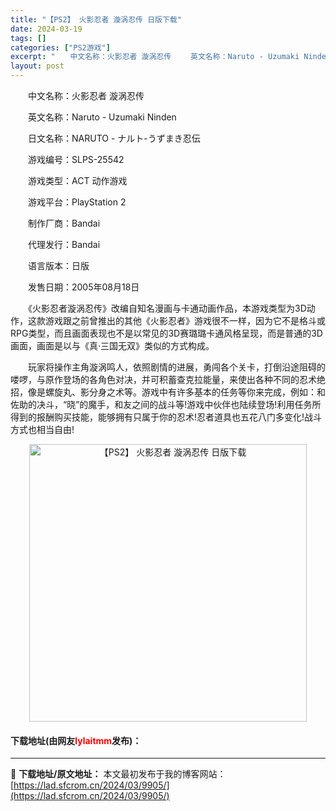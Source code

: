 ```yaml
---
title: "【PS2】 火影忍者 漩涡忍传 日版下载"
date: 2024-03-19
tags: []
categories: ["PS2游戏"]
excerpt: "　　中文名称：火影忍者 漩涡忍传 　　英文名称：Naruto - Uzumaki Ninden 　　日文名称：NARUTO - ナルト-うずまき忍伝 　　游戏编号：SLPS-25542 　　游戏类型：ACT 动作游戏 　　游戏平台：PlayStation 2 　　制作厂商：Bandai 　　代理发行&hellip;"
layout: post
---
```


 <p>　　中文名称：火影忍者 漩涡忍传</p> <p>　　英文名称：Naruto - Uzumaki Ninden</p> <p>　　日文名称：NARUTO - ナルト-うずまき忍伝</p> <p>　　游戏编号：SLPS-25542</p> <p>　　游戏类型：ACT 动作游戏</p> <p>　　游戏平台：PlayStation 2</p> <p>　　制作厂商：Bandai</p> <p>　　代理发行：Bandai</p> <p>　　语言版本：日版</p> <p>　　发售日期：2005年08月18日</p> <p>　　《火影忍者漩涡忍传》改编自知名漫画与卡通动画作品，本游戏类型为3D动作，这款游戏跟之前曾推出的其他《火影忍者》游戏很不一样，因为它不是格斗或RPG类型，而且画面表现也不是以常见的3D赛璐璐卡通风格呈现，而是普通的3D画面，画面是以与《真&middot;三国无双》类似的方式构成。</p> <p>　　玩家将操作主角漩涡鸣人，依照剧情的进展，勇闯各个关卡，打倒沿途阻碍的喽啰，与原作登场的各角色对决，并可积蓄查克拉能量，来使出各种不同的忍术绝招，像是螺旋丸、影分身之术等。游戏中有许多基本的任务等你来完成，例如：和佐助的决斗，&ldquo;晓&rdquo;的魔手，和友之间的战斗等!游戏中伙伴也陆续登场!利用任务所得到的报酬购买技能，能够拥有只属于你的忍术!忍者道具也五花八门多变化!战斗方式也相当自由!</p> <p align="center"><img align="" border="0" src="https://lad.sfcrom.cn/wp-content/uploads/2024/03/20240319_65f998497a97f.jpg" width="444" alt="【PS2】 火影忍者 漩涡忍传 日版下载" /></p> <p><h4>下载地址(由网友<font color="red">lylaitmm</font>发布)：</h4></p> 

---
📖 **下载地址/原文地址：** 本文最初发布于我的博客网站：[https://lad.sfcrom.cn/2024/03/9905/](https://lad.sfcrom.cn/2024/03/9905/)
